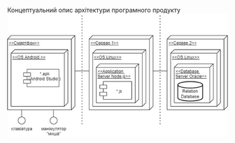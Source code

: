 Концептуальний опис архітектури програмного продукту
![](https://github.com/oleksandrblazhko/ai204-krutienko/blob/ai204-krutienko_with_laboratory_work_4/1-SoftwareRequirements/1.5-SoftwareProjectPlanning/1.5.1-SoftwareArchitectConcept/1.5.1-SoftwareArchitectConcept.jpg)
